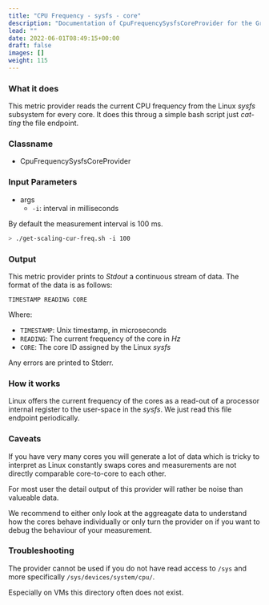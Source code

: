 ```yaml
---
title: "CPU Frequency - sysfs - core"
description: "Documentation of CpuFrequencySysfsCoreProvider for the Green Metrics Tool"
lead: ""
date: 2022-06-01T08:49:15+00:00
draft: false
images: []
weight: 115
---
```

### What it does

This metric provider reads the current CPU frequency from the Linux *sysfs* subsystem for every core. 
It does this throug a simple bash script just *cat-ting* the file endpoint.

### Classname
- CpuFrequencySysfsCoreProvider

### Input Parameters

- args
    - `-i`: interval in milliseconds

By default the measurement interval is 100 ms.

```bash
> ./get-scaling-cur-freq.sh -i 100
```

### Output

This metric provider prints to *Stdout* a continuous stream of data. The format of the data is as follows:

`TIMESTAMP READING CORE`

Where:
- `TIMESTAMP`: Unix timestamp, in microseconds
- `READING`: The current frequency of the core in *Hz*
- `CORE`: The core ID assigned by the Linux *sysfs*

Any errors are printed to Stderr.

### How it works
Linux offers the current frequency of the cores as a read-out of a processor internal register to the user-space in the
*sysfs*. We just read this file endpoint periodically.


### Caveats
If you have very many cores you will generate a lot of data which is tricky to interpret as Linux constantly swaps 
cores and measurements are not directly comparable core-to-core to each other.

For most user the detail output of this provider will rather be noise than valueable data.

We recommend to either only look at the aggreagate data to understand how the cores behave individually or only 
turn the provider on if you want to debug the behaviour of your measurement.

### Troubleshooting
The provider cannot be used if you do not have read access to `/sys` and more specifically `/sys/devices/system/cpu/`.

Especially on VMs this directory often does not exist.
